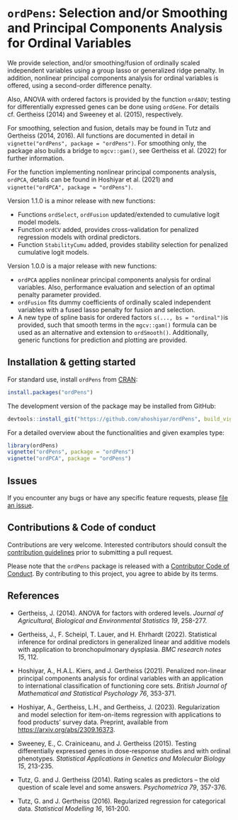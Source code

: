 
<!-- README.md is generated from README.Rmd. Please edit that file -->

# `ordPens`: Selection and/or Smoothing and Principal Components Analysis for Ordinal Variables

<!-- badges: start -->
<!-- badges: end -->

We provide selection, and/or smoothing/fusion of ordinally scaled
independent variables using a group lasso or generalized ridge penalty.
In addition, nonlinear principal components analysis for ordinal
variables is offered, using a second-order difference penalty.

Also, ANOVA with ordered factors is provided by the function `ordAOV`;
testing for differentially expressed genes can be done using `ordGene`.
For details cf. Gertheiss (2014) and Sweeney et al. (2015),
respectively.

For smoothing, selection and fusion, details may be found in Tutz and
Gertheiss (2014, 2016). All functions are documented in detail in
`vignette("ordPens", package = "ordPens")`. For smoothing only, the
package also builds a bridge to `mgcv::gam()`, see Gertheiss et
al. (2022) for further information.

For the function implementing nonlinear principal components analysis,
`ordPCA`, details can be found in Hoshiyar et al. (2021) and
`vignette("ordPCA", package = "ordPens")`.

Version 1.1.0 is a minor release with new functions:

-   Functions `ordSelect`, `ordFusion` updated/extended to cumulative
    logit model models.
-   Function `ordCV` added, provides cross-validation for penalized
    regression models with ordinal predictors.  
-   Function `StabilityCumu` added, provides stability selection for
    penalized cumulative logit models.

Version 1.0.0 is a major release with new functions:

-   `ordPCA` applies nonlinear principal components analysis for ordinal
    variables. Also, performance evaluation and selection of an optimal
    penalty parameter provided.  
-   `ordFusion` fits dummy coefficients of ordinally scaled independent
    variables with a fused lasso penalty for fusion and selection.
-   A new type of spline basis for ordered factors
    `s(..., bs = "ordinal")`is provided, such that smooth terms in the
    `mgcv::gam()` formula can be used as an alternative and extension to
    `ordSmooth()`. Additionally, generic functions for prediction and
    plotting are provided.

## Installation & getting started

For standard use, install `ordPens` from
[CRAN](https://cran.r-project.org/package=ordPens):

``` r
install.packages("ordPens")
```

The development version of the package may be installed from GitHub:

``` r
devtools::install_git("https://github.com/ahoshiyar/ordPens", build_vignettes = TRUE)
```

For a detailed overview about the functionalities and given examples
type:

``` r
library(ordPens)
vignette("ordPens", package = "ordPens")
vignette("ordPCA", package = "ordPens")
```

## Issues

If you encounter any bugs or have any specific feature requests, please
[file an issue](https://github.com/ahoshiyar/ordPens/issues).

## Contributions & Code of conduct

Contributions are very welcome. Interested contributors should consult
the [contribution
guidelines](https://github.com/ahoshiyar/ordPens/blob/master/Contributing.md)
prior to submitting a pull request.

Please note that the `ordPens` package is released with a [Contributor
Code of
Conduct](https://www.contributor-covenant.org/version/2/0/code_of_conduct/).
By contributing to this project, you agree to abide by its terms.

## References

-   Gertheiss, J. (2014). ANOVA for factors with ordered levels.
    *Journal of Agricultural, Biological and Environmental Statistics
    19*, 258-277.

-   Gertheiss, J., F. Scheipl, T. Lauer, and H. Ehrhardt (2022).
    Statistical inference for ordinal predictors in generalized linear
    and additive models with application to bronchopulmonary dysplasia.
    *BMC research notes 15*, 112.

-   Hoshiyar, A., H.A.L. Kiers, and J. Gertheiss (2021). Penalized
    non-linear principal components analysis for ordinal variables with
    an application to international classification of functioning core
    sets. *British Journal of Mathematical and Statistical Psychology
    76*, 353-371.

-   Hoshiyar, A., Gertheiss, L.H., and Gertheiss, J. (2023).
    Regularization and model selection for item-on-items regression with
    applications to food products’ survey data. Preprint, available from
    <https://arxiv.org/abs/2309.16373>.

-   Sweeney, E., C. Crainiceanu, and J. Gertheiss (2015). Testing
    differentially expressed genes in dose-response studies and with
    ordinal phenotypes. *Statistical Applications in Genetics and
    Molecular Biology 15*, 213-235.

-   Tutz, G. and J. Gertheiss (2014). Rating scales as predictors – the
    old question of scale level and some answers. *Psychometrica 79*,
    357-376.

-   Tutz, G. and J. Gertheiss (2016). Regularized regression for
    categorical data. *Statistical Modelling 16*, 161-200.
